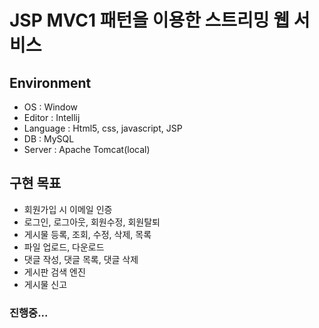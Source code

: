 # JSP MVC1 패턴을 이용한 스트리밍 웹 서비스 

## Environment
- OS : Window
- Editor : Intellij
- Language : Html5, css, javascript, JSP 
- DB : MySQL
- Server : Apache Tomcat(local)


## 구현 목표
- 회원가입 시 이메일 인증 
- 로그인, 로그아웃, 회원수정, 회원탈퇴 
- 게시물 등록, 조회, 수정, 삭제, 목록 
- 파일 업로드, 다운로드
- 댓글 작성, 댓글 목록, 댓글 삭제
- 게시판 검색 엔진
- 게시물 신고 


### 진행중...
